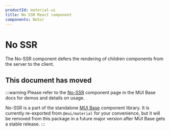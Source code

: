 ```yaml
---
productId: material-ui
title: No SSR React component
components: NoSsr
---
```


# No SSR

<p class="description">The No-SSR component defers the rendering of children components from the server to the client.</p>

## This document has moved

:::warning
Please refer to the [No-SSR](/base-ui/react-no-ssr/) component page in the MUI Base docs for demos and details on usage.

No-SSR is a part of the standalone [MUI Base](/base-ui/) component library.
It is currently re-exported from `@mui/material` for your convenience, but it will be removed from this package in a future major version after MUI Base gets a stable release.
:::
